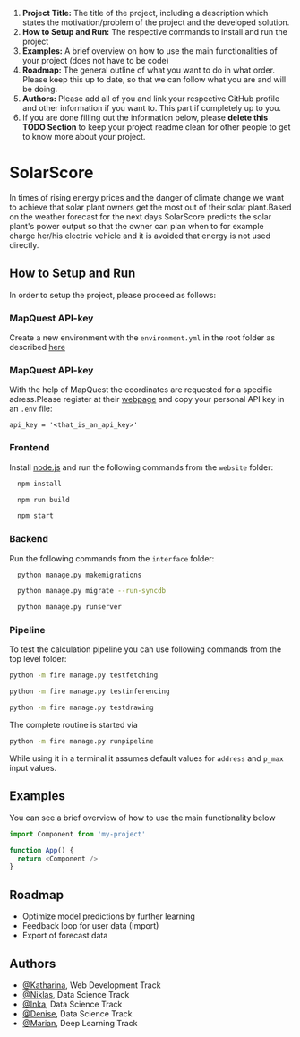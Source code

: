 1. **Project Title:** The title of the project, including a description which states the motivation/problem of the project and the developed solution.
2. **How to Setup and Run:** The respective commands to install and run the project
3. **Examples:** A brief overview on how to use the main functionalities of your project (does not have to be code)
4. **Roadmap:** The general outline of what you want to do in what order. Please keep this up to date, so that we can follow what you are and will be doing.
5. **Authors:** Please add all of you and link your respective GitHub profile and other information if you want to. This part if completely up to you.
6. If you are done filling out the information below, please **delete this TODO Section** to keep your project readme clean for other people to get to know more about your project.

# SolarScore

In times of rising energy prices and the danger of climate change we want to achieve that solar plant owners get the most out of their solar plant.Based on the weather forecast for the next days SolarScore predicts the solar plant's power output so that the owner can plan when to for example charge her/his electric vehicle and it is avoided that energy is not used directly. 

## How to Setup and Run
In order to setup the project, please proceed as follows:

### MapQuest API-key
Create a new environment with the `environment.yml` in the root folder as described [here](https://github.com/TechLabs-Dortmund/solar-score/wiki/How-to-import-the-Python-packages)


### MapQuest API-key
With the help of MapQuest the coordinates are requested for a specific adress.Please register at their [webpage]( https://developer.mapquest.com/user/login/sign-up) and copy your personal API key in an `.env` file:

```shell
api_key = '<that_is_an_api_key>'
```

### Frontend
Install [node.js](https://nodejs.org/en/download/) and run the following commands from the `website` folder:

```bash
  npm install
```

```bash
  npm run build
```

```bash
  npm start
```

### Backend
Run the following commands from the `interface` folder:

```bash
  python manage.py makemigrations
```
```bash
  python manage.py migrate --run-syncdb
```
```bash
  python manage.py runserver
```

### Pipeline
To test the calculation pipeline you can use following commands from the top level folder:
```bash
python -m fire manage.py testfetching
```
```bash
python -m fire manage.py testinferencing
```
```bash
python -m fire manage.py testdrawing
```
The complete routine is started via
```bash
python -m fire manage.py runpipeline
```
While using it in a terminal it assumes default values for `address` and `p_max` input values.

## Examples
You can see a brief overview of how to use the main functionality below

```javascript
import Component from 'my-project'

function App() {
  return <Component />
}
```

  
## Roadmap
- Optimize model predictions by further learning
- Feedback loop for user data (Import)
- Export of forecast data

  
## Authors

- [@Katharina](https://github.com/KatWeid), Web Development Track
- [@Niklas](https://github.com/WeitzelN), Data Science Track
- [@Inka](https://github.com/JuaKaliKubwa), Data Science Track
- [@Denise](https://github.com/DeniseGrunert), Data Science Track
- [@Marian](https://github.com/Kallonaut), Deep Learning Track
